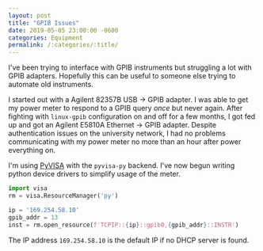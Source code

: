```yaml
---
layout: post
title: "GPIB Issues"
date: 2019-05-05 23:00:00 -0600
categories: Equipment
permalink: /:categories/:title/
---
```


I've been trying to interface with GPIB instruments but struggling a lot with GPIB adapters. Hopefully this can be useful to someone else trying to automate old instruments.

I started out with a Agilent 82357B USB &rarr; GPIB adapter. I was able to get my power meter to respond to a GPIB query *once* but never again. After fighting with `linux-gpib` configuration on and off for a few months, I got fed up and got an Agilent E5810A Ethernet &rarr; GPIB adapter. Despite authentication issues on the university network, I had no problems communicating with my power meter no more than an hour after power everything on.

<!--description-->

I'm using [PyVISA](https://pyvisa.readthedocs.io/en/master/) with the `pyvisa-py` backend. I've now begun writing python device drivers to simplify usage of the meter.

```python
import visa
rm = visa.ResourceManager('py')

ip = '169.254.58.10'
gpib_addr = 13
inst = rm.open_resource(f'TCPIP::{ip}::gpib0,{gpib_addr}::INSTR')
```

The IP address `169.254.58.10` is the default IP if no DHCP server is found.
